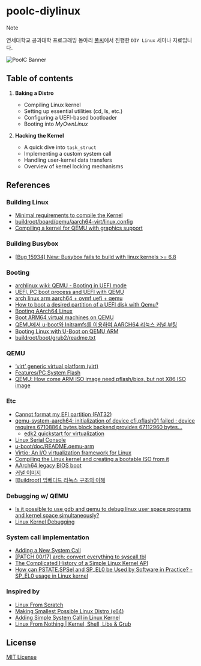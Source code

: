 # poolc-diylinux

> [!NOTE]
> 연세대학교 공과대학 프로그래밍 동아리 [풀씨](https://poolc.org/)에서 진행한 `DIY Linux` 세미나 자료입니다.

![PoolC Banner](https://poolc.org/assets/main-banner-DAW2HCpy.png)

## Table of contents

1. **Baking a Distro**

   - Compiling Linux kernel
   - Setting up essential utilities (cd, ls, etc.)
   - Configuring a UEFI-based bootloader
   - Booting into _MyOwnLinux_

2. **Hacking the Kernel**

   - A quick dive into `task_struct`
   - Implementing a custom system call
   - Handling user-kernel data transfers
   - Overview of kernel locking mechanisms

## References

### Building Linux

- [Minimal requirements to compile the Kernel](https://docs.kernel.org/process/changes.html)
- [buildroot/board/qemu/aarch64-virt/linux.config](https://github.com/buildroot/buildroot/blob/master/board/qemu/aarch64-virt/linux.config)
- [Compiling a kernel for QEMU with graphics support](https://github.com/byte4RR4Y/aarch64-kernel-for-qemu)

### Building Busybox

- [[Bug 15934] New: Busybox fails to build with linux kernels >= 6.8](https://lists.busybox.net/pipermail/busybox-cvs/2024-January/041752.html)

### Booting

- [archlinux wiki: QEMU - Booting in UEFI mode](https://wiki.archlinux.org/title/QEMU#Booting_in_UEFI_mode)
- [UEFI, PC boot process and UEFI with QEMU](https://joonas.fi/2021/02/uefi-pc-boot-process-and-uefi-with-qemu/)
- [arch linux arm aarch64 + ovmf uefi + qemu](https://xnand.netlify.app/2019/10/03/armv8-qemu-efi-aarch64.html)
- [How to boot a desired partition of a UEFI disk with Qemu?](https://unix.stackexchange.com/questions/787873/how-to-boot-a-desired-partition-of-a-uefi-disk-with-qemu)
- [Booting AArch64 Linux](https://www.kernel.org/doc/html/latest/arch/arm64/booting.html)
- [Boot ARM64 virtual machines on QEMU](https://documentation.ubuntu.com/server/how-to/virtualisation/arm64-vms-on-qemu/index.html)
- [QEMU에서 u-boot와 Initramfs를 이용하여 AARCH64 리눅스 커널 부팅](https://velog.io/@dovob/QEMU%EC%97%90%EC%84%9C-u-boot%EC%99%80-Initramfs%EB%A5%BC-%EC%9D%B4%EC%9A%A9%ED%95%98%EC%97%AC-AARCH64-%EB%A6%AC%EB%88%85%EC%8A%A4%EC%BB%A4%EB%84%90-%EB%B6%80%ED%8C%85)
- [Booting Linux with U-Boot on QEMU ARM](https://balau82.wordpress.com/2010/04/12/booting-linux-with-u-boot-on-qemu-arm/)
- [buildroot/boot/grub2/readme.txt](https://github.com/buildroot/buildroot/tree/master/boot/grub2)

### QEMU

- [‘virt’ generic virtual platform (virt)](https://qemu-project.gitlab.io/qemu/system/arm/virt.html)
- [Features/PC System Flash](https://wiki.qemu.org/Features/PC_System_Flash)
- [QEMU: How come ARM ISO image need pflash/bios, but not X86 ISO image](https://stackoverflow.com/questions/78640741/qemu-how-come-arm-iso-image-need-pflash-bios-but-not-x86-iso-image)

### Etc

- [Cannot format my EFI partition (FAT32)](https://unix.stackexchange.com/questions/440988/cannot-format-my-efi-partition-fat32)
- [qemu-system-aarch64: initialization of device cfi.pflash01 failed : device requires 67108864 bytes,block backend provides 67112960 bytes...](https://www.reddit.com/r/freebsd/comments/12ijb2s/qemusystemaarch64_initialization_of_device/)
  - [edk2 quickstart for virtualization](https://www.kraxel.org/blog/2022/05/edk2-virt-quickstart/)
- [Linux Serial Console](https://docs.kernel.org/admin-guide/serial-console.html)
- [u-boot/doc/README.qemu-arm](https://github.com/ARM-software/u-boot/blob/master/doc/README.qemu-arm)
- [Virtio: An I/O virtualization framework for Linux](https://developer.ibm.com/articles/l-virtio/)
- [Compiling the Linux kernel and creating a bootable ISO from it](https://medium.com/@ThyCrow/compiling-the-linux-kernel-and-creating-a-bootable-iso-from-it-6afb8d23ba22)
- [AArch64 legacy BIOS boot](https://forum.osdev.org/viewtopic.php?t=57316)
- [커널 이미지](http://jake.dothome.co.kr/image1/)
- [[Buildroot] 임베디드 리눅스 구조의 이해](https://underflow101.tistory.com/32)

### Debugging w/ QEMU

- [Is it possible to use gdb and qemu to debug linux user space programs and kernel space simultaneously?](https://stackoverflow.com/questions/26271901/is-it-possible-to-use-gdb-and-qemu-to-debug-linux-user-space-programs-and-kernel)
- [Linux Kernel Debugging](https://cs4118.github.io/dev-guides/kernel-debugging.html)

### System call implementation

- [Adding a New System Call](https://docs.kernel.org/process/adding-syscalls.html)
- [[PATCH 00/17] arch: convert everything to syscall.tbl](https://lore.kernel.org/lkml/CAJF2gTQuu3SBKR-Q7+njKqbXZsRgWHjfDBYgBGMbERpuqWKjew@mail.gmail.com/T)
- [The Complicated History of a Simple Linux Kernel API](https://grsecurity.net/complicated_history_simple_linux_kernel_api)
- [How can PSTATE.SPSel and SP_EL0 be Used by Software in Practice? - SP_EL0 usage in Linux kernel](https://developer.arm.com/documentation/ka005621/latest/)

### Inspired by

- [Linux From Scratch](https://www.linuxfromscratch.org/)
- [Making Smallest Possible Linux Distro (x64)](https://www.youtube.com/watch?v=u2Juz5sQyYQ)
- [Adding Simple System Call in Linux Kernel](https://www.youtube.com/watch?v=Kn6D7sH7Fts)
- [Linux From Nothing | Kernel, Shell, Libs & Grub](https://www.youtube.com/watch?v=fk-KGj3pimA)

## License

[MIT License](LICENSE)
